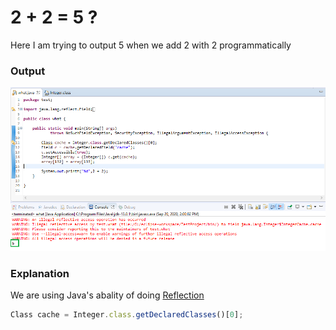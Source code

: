 # 2 + 2 = 5 ?
Here I am trying to output 5 when we add 2 with 2 programmatically


### Output
![Screenshot](screenshot.PNG)


### Explanation
We are using Java's abality of doing [Reflection](https://www.baeldung.com/java-reflection) 
```javascript
Class cache = Integer.class.getDeclaredClasses()[0];
```

